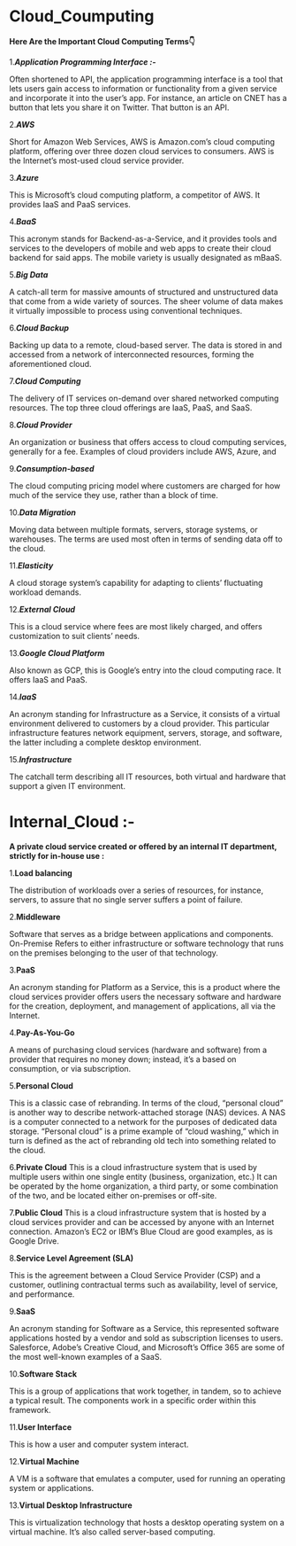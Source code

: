 # Cloud_Coumputing #

**Here Are the Important Cloud Computing Terms👇**

1.***Application Programming Interface :-***

Often shortened to API, the application programming interface is a tool that lets users gain access to information or functionality from a given service and incorporate it into the user’s app. For instance, an article on CNET has a button that lets you share it on Twitter. That button is an API.

2.***AWS***

Short for Amazon Web Services, AWS is Amazon.com’s cloud computing platform, offering over three dozen cloud services to consumers. AWS is the Internet’s most-used cloud service provider.

3.***Azure***

This is Microsoft’s cloud computing platform, a competitor of AWS. It provides IaaS and PaaS services.

4.***BaaS***

This acronym stands for Backend-as-a-Service, and it provides tools and services to the developers of mobile and web apps to create their cloud backend for said apps. The mobile variety is usually designated as mBaaS.

5.***Big Data***

A catch-all term for massive amounts of structured and unstructured data that come from a wide variety of sources. The sheer volume of data makes it virtually impossible to process using conventional techniques.


6.***Cloud Backup***

Backing up data to a remote, cloud-based server. The data is stored in and accessed from a network of interconnected resources, forming the aforementioned cloud.  

7.***Cloud Computing***

The delivery of IT services on-demand over shared networked computing resources. The top three cloud offerings are IaaS, PaaS, and SaaS.


8.***Cloud Provider***

An organization or business that offers access to cloud computing services, generally for a fee. Examples of cloud providers include AWS, Azure, and 


9.***Consumption-based***

The cloud computing pricing model where customers are charged for how much of the service they use, rather than a block of time.


10.***Data Migration***

Moving data between multiple formats, servers, storage systems, or warehouses. The terms are used most often in terms of sending data off to the cloud.


11.***Elasticity***

A cloud storage system’s capability for adapting to clients’ fluctuating workload demands.


12.***External Cloud***

This is a cloud service where fees are most likely charged, and offers customization to suit clients’ needs.


13.***Google Cloud Platform***

Also known as GCP, this is Google’s entry into the cloud computing race. It offers IaaS and PaaS.


14.***IaaS***

An acronym standing for Infrastructure as a Service, it consists of a virtual environment delivered to customers by a cloud provider. This particular infrastructure features network equipment, servers, storage, and software, the latter including a complete desktop environment.


15.***Infrastructure***

The catchall term describing all IT resources, both virtual and hardware that support a given IT environment.


# Internal_Cloud :- #

**A private cloud service created or offered by an internal IT department, strictly for in-house use :** 

1.**Load balancing**

The distribution of workloads over a series of resources, for instance, servers, to assure that no single server suffers a point of failure.


2.**Middleware**

Software that serves as a bridge between applications and components.
On-Premise
Refers to either infrastructure or software technology that runs on the premises belonging to the user of that technology. 


3.**PaaS**

An acronym standing for Platform as a Service, this is a product where the cloud services provider offers users the necessary software and hardware for the creation, deployment, and management of applications, all via the Internet.


4.**Pay-As-You-Go**

A means of purchasing cloud services (hardware and software) from a provider that requires no money down; instead, it’s a based on consumption, or via subscription.


5.**Personal Cloud**

This is a classic case of rebranding. In terms of the cloud, “personal cloud” is another way to describe network-attached storage (NAS) devices. A NAS is a computer connected to a network for the purposes of dedicated data storage. “Personal cloud” is a prime example of “cloud washing,” which in turn is defined as the act of rebranding old tech into something related to the cloud.

6.**Private Cloud**
This is a cloud infrastructure system that is used by multiple users within one single entity (business, organization, etc.) It can be operated by the home organization, a third party, or some combination of the two, and be located either on-premises or off-site.


7.**Public Cloud**
This is a cloud infrastructure system that is hosted by a cloud services provider and can be accessed by anyone with an Internet connection.  Amazon’s EC2 or IBM’s Blue Cloud are good examples, as is Google Drive.


8.**Service Level Agreement (SLA)**

This is the agreement between a Cloud Service Provider (CSP) and a customer, outlining contractual terms such as availability, level of service, and performance.


9.**SaaS**

An acronym standing for Software as a Service, this represented software applications hosted by a vendor and sold as subscription licenses to users. Salesforce, Adobe’s Creative Cloud, and Microsoft’s Office 365 are some of the most well-known examples of a SaaS.


10.**Software Stack**

This is a group of applications that work together, in tandem, so to achieve a typical result. The components work in a specific order within this framework.


11.**User Interface**

This is how a user and computer system interact.


12.**Virtual Machine**

A VM is a software that emulates a computer, used for running an operating system or applications.


13.**Virtual Desktop Infrastructure**

This is virtualization technology that hosts a desktop operating system on a virtual machine. It’s also called server-based computing.
